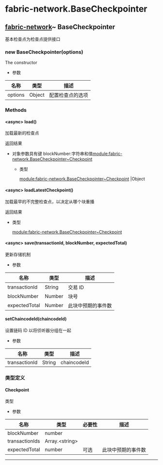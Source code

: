# fabric-network.BaseCheckpointer

## [fabric-network](https://hyperledger.github.io/fabric-sdk-node/release-1.4/module-fabric-network.html)~ BaseCheckpointer

基本检查点为检查点提供接口

### new BaseCheckpointer(options)

The constructor

- 参数

| 名称    | 类型   | 描述             |
| ------- | ------ | ---------------- |
| options | Object | 配置检查点的选项 |

### Methods

#### &lt;async&gt; load()

加载最新的检查点

返回结果

- 对象参数具有键 blockNumber:字符串和值[module:fabric-network.BaseCheckpointer~Checkpoint](https://hyperledger.github.io/fabric-sdk-node/release-1.4/module-fabric-network.BaseCheckpointer.html#~Checkpoint)

  - 类型

    [module:fabric-network.BaseCheckpointer~Checkpoint](https://hyperledger.github.io/fabric-sdk-node/release-1.4/module-fabric-network.BaseCheckpointer.html#~Checkpoint) &#124;Object

#### &lt;async&gt; loadLatestCheckpoint()

加载最早的不完整检查点，以决定从哪个块重播

返回结果

- 类型

  [module:fabric-network.BaseCheckpointer~Checkpoint](https://hyperledger.github.io/fabric-sdk-node/release-1.4/module-fabric-network.BaseCheckpointer.html#~Checkpoint)

#### &lt;async&gt; save(transactionId, blockNumber, expectedTotal)

更新存储机制

- 参数

| 名称          | 类型   | 描述               |
| ------------- | ------ | ------------------ |
| transactionId | String | 交易 ID            |
| blockNumber   | Number | 块号               |
| expectedTotal | Number | 此块中预期的事件数 |

#### setChaincodeId(chaincodeId)

设置链码 ID 以将侦听器分组在一起

- 参数

| 名称          | 类型   | 描述        |
| ------------- | ------ | ----------- |
| transactionId | String | chaincodeId |

### 类型定义

#### Checkpoint

类型

- 参数

| 名称           | 类型                 | 必要性 | 描述               |
| -------------- | -------------------- | ------ | ------------------ |
| blockNumber    | number               |        |                    |
| transactionIds | Array.&lt;string&gt; |        |                    |
| expectedTotal  | number               | 可选   | 此块中预期的事件数 |

---
